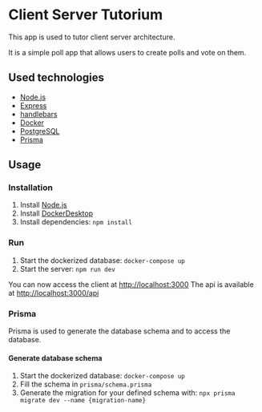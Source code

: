 # Client Server Tutorium
This app is used to tutor client server architecture.

It is a simple poll app that allows users to create polls and vote on them.

## Used technologies
- [Node.js](https://nodejs.org/en/)
- [Express](https://expressjs.com/)
- [handlebars](https://handlebarsjs.com/)
- [Docker](https://www.docker.com/)
- [PostgreSQL](https://www.postgresql.org/)
- [Prisma](https://www.prisma.io/)

## Usage

### Installation
1. Install [Node.js](https://nodejs.org/en/download/)
2. Install [DockerDesktop](https://www.docker.com/products/docker-desktop)
3. Install dependencies: `npm install`

### Run
1. Start the dockerized database: `docker-compose up`
2. Start the server: `npm run dev`

You can now access the client at [http://localhost:3000](http://localhost:3000)
The api is available at [http://localhost:3000/api](http://localhost:3000/api)

### Prisma
Prisma is used to generate the database schema and to access the database.

#### Generate database schema
1. Start the dockerized database: `docker-compose up`
2. Fill the schema in `prisma/schema.prisma`
3. Generate the migration for your defined schema with: `npx prisma migrate dev --name {migration-name}`